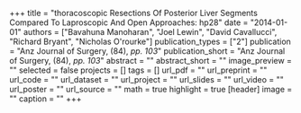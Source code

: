 +++
title = "thoracoscopic Resections Of Posterior Liver Segments Compared To Laproscopic And Open Approaches: hp28"
date = "2014-01-01"
authors = ["Bavahuna Manoharan", "Joel Lewin", "David Cavallucci", "Richard Bryant", "Nicholas O'rourke"]
publication_types = ["2"]
publication = "Anz Journal of Surgery, (84), _pp. 103_"
publication_short = "Anz Journal of Surgery, (84), _pp. 103_"
abstract = ""
abstract_short = ""
image_preview = ""
selected = false
projects = []
tags = []
url_pdf = ""
url_preprint = ""
url_code = ""
url_dataset = ""
url_project = ""
url_slides = ""
url_video = ""
url_poster = ""
url_source = ""
math = true
highlight = true
[header]
image = ""
caption = ""
+++

